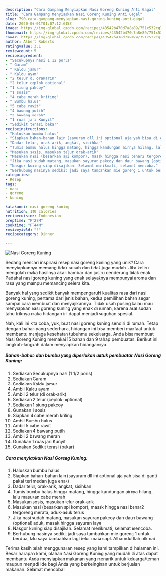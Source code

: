 ```yaml
---
description: "Cara Gampang Menyiapkan Nasi Goreng Kuning Anti Gagal"
title: "Cara Gampang Menyiapkan Nasi Goreng Kuning Anti Gagal"
slug: 790-cara-gampang-menyiapkan-nasi-goreng-kuning-anti-gagal
date: 2020-06-01T01:07:12.645Z
image: https://img-global.cpcdn.com/recipes/43542b470d7a8e89/751x532cq70/nasi-goreng-kuning-foto-resep-utama.jpg
thumbnail: https://img-global.cpcdn.com/recipes/43542b470d7a8e89/751x532cq70/nasi-goreng-kuning-foto-resep-utama.jpg
cover: https://img-global.cpcdn.com/recipes/43542b470d7a8e89/751x532cq70/nasi-goreng-kuning-foto-resep-utama.jpg
author: Albert Roberts
ratingvalue: 3.1
reviewcount: 5
recipeingredient:
- "Secukupnya nasi 1 12 poris"
- " Garam"
- " Kaldu jamur"
- " Kaldu ayam"
- "2 telur di orakarik"
- "2 telur ceplok optional"
- "1 siung pakcoy"
- "1 sosis"
- "4 cabe merah kriting"
- " Bumbu halus"
- "5 cabe rawit"
- "4 bawang putih"
- "2 bawang merah"
- "1 ruas jari Kunyit"
- "Sedikit terasi bakar"
recipeinstructions:
- "Haluskan bumbu halus"
- "Siapkan bahan-bahan lain (sayuram dll ini optional aja yah bisa di ganti pakai teri medan juga enak)"
- "Dadar telur, orak-arik, angkat, sisihkan"
- "Tumis bumbu halus hingga matang, hingga kandungan airnya hilang, lalu masukan cabe merah"
- "Masukan sosis, masukan telur orak-arik"
- "Masukan nasi (besarkan api kompor), masak hingga nasi benar2 tergoreng merata, aduk-aduk terus"
- "Jika nasi sudah matang, masukan sayuran pakcoy dan daun bawang (optional) aduk, masak hingga sayuran layu"
- "Nasgor kuning siap disajikan. Selamat menikmati, selamat mencoba."
- "Berhubung nasinya sedikit jadi saya tambahkan mie goreng 1 untuk berdua, lalu saya tambahkan lagi telur mata sapi. Alhamdulillah nikmat"
categories:
- Resep
tags:
- nasi
- goreng
- kuning

katakunci: nasi goreng kuning 
nutrition: 180 calories
recipecuisine: Indonesian
preptime: "PT27M"
cooktime: "PT44M"
recipeyield: "4"
recipecategory: Dinner

---
```



![Nasi Goreng Kuning](https://img-global.cpcdn.com/recipes/43542b470d7a8e89/751x532cq70/nasi-goreng-kuning-foto-resep-utama.jpg)

Sedang mencari inspirasi resep nasi goreng kuning yang unik? Cara menyiapkannya memang tidak susah dan tidak juga mudah. Jika keliru mengolah maka hasilnya akan hambar dan justru cenderung tidak enak. Padahal nasi goreng kuning yang enak selayaknya mempunyai aroma dan rasa yang mampu memancing selera kita.



Banyak hal yang sedikit banyak mempengaruhi kualitas rasa dari nasi goreng kuning, pertama dari jenis bahan, kedua pemilihan bahan segar sampai cara membuat dan menyajikannya. Tidak usah pusing kalau mau menyiapkan nasi goreng kuning yang enak di rumah, karena asal sudah tahu triknya maka hidangan ini dapat menjadi suguhan spesial.


Nah, kali ini kita coba, yuk, buat nasi goreng kuning sendiri di rumah. Tetap dengan bahan yang sederhana, hidangan ini bisa memberi manfaat untuk membantu menjaga kesehatan tubuhmu sekeluarga. Anda bisa membuat Nasi Goreng Kuning memakai 15 bahan dan 9 tahap pembuatan. Berikut ini langkah-langkah dalam menyiapkan hidangannya.

<!--inarticleads1-->

##### Bahan-bahan dan bumbu yang diperlukan untuk pembuatan Nasi Goreng Kuning:

1. Sediakan Secukupnya nasi (1 1/2 poris)
1. Sediakan  Garam
1. Sediakan  Kaldu jamur
1. Ambil  Kaldu ayam
1. Ambil 2 telur (di orak-arik)
1. Sediakan 2 telur (ceplok: optional)
1. Sediakan 1 siung pakcoy
1. Gunakan 1 sosis
1. Siapkan 4 cabe merah kriting
1. Ambil  Bumbu halus
1. Ambil 5 cabe rawit
1. Sediakan 4 bawang putih
1. Ambil 2 bawang merah
1. Gunakan 1 ruas jari Kunyit
1. Gunakan Sedikit terasi (bakar)




<!--inarticleads2-->

##### Cara menyiapkan Nasi Goreng Kuning:

1. Haluskan bumbu halus
1. Siapkan bahan-bahan lain (sayuram dll ini optional aja yah bisa di ganti pakai teri medan juga enak)
1. Dadar telur, orak-arik, angkat, sisihkan
1. Tumis bumbu halus hingga matang, hingga kandungan airnya hilang, lalu masukan cabe merah
1. Masukan sosis, masukan telur orak-arik
1. Masukan nasi (besarkan api kompor), masak hingga nasi benar2 tergoreng merata, aduk-aduk terus
1. Jika nasi sudah matang, masukan sayuran pakcoy dan daun bawang (optional) aduk, masak hingga sayuran layu
1. Nasgor kuning siap disajikan. Selamat menikmati, selamat mencoba.
1. Berhubung nasinya sedikit jadi saya tambahkan mie goreng 1 untuk berdua, lalu saya tambahkan lagi telur mata sapi. Alhamdulillah nikmat




Terima kasih telah menggunakan resep yang kami tampilkan di halaman ini. Besar harapan kami, olahan Nasi Goreng Kuning yang mudah di atas dapat membantu Anda menyiapkan makanan yang menarik untuk keluarga/teman maupun menjadi ide bagi Anda yang berkeinginan untuk berjualan makanan. Selamat mencoba!
